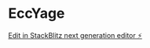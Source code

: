 # EccYage

[Edit in StackBlitz next generation editor ⚡️](https://stackblitz.com/~/github.com/NaiduBandaru/EccYage)